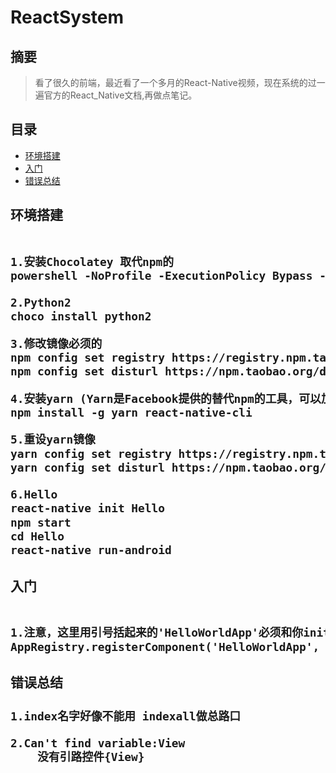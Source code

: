 # ReactSystem

## 摘要
> 看了很久的前端，最近看了一个多月的React-Native视频，现在系统的过一遍官方的React_Native文档,再做点笔记。

## 目录
* [环境搭建](#environment)
* [入门](#first)
* [错误总结](#error)




<h2 id="environment" >环境搭建<h2>

``` html

1.安装Chocolatey 取代npm的
powershell -NoProfile -ExecutionPolicy Bypass -Command "iex((new-object net.webclient).DownloadString('https://chocolatey.org/install.ps1'))" && SET PATH=%PATH%;%ALLUSERSPROFILE%\chocolatey\bin

2.Python2
choco install python2

3.修改镜像必须的
npm config set registry https://registry.npm.taobao.org --global
npm config set disturl https://npm.taobao.org/dist --global

4.安装yarn (Yarn是Facebook提供的替代npm的工具，可以加速node模块的下载。)
npm install -g yarn react-native-cli

5.重设yarn镜像
yarn config set registry https://registry.npm.taobao.org --global
yarn config set disturl https://npm.taobao.org/dist --global

6.Hello
react-native init Hello
npm start
cd Hello
react-native run-android

```

<h2 id="first" >入门<h2>

``` html

1.注意，这里用引号括起来的'HelloWorldApp'必须和你init创建的项目名一致 HelloWorldApp为主件名
AppRegistry.registerComponent('HelloWorldApp', () => HelloWorldApp);

```





<h2 id="error" >错误总结<h2>

``` html
1.index名字好像不能用 indexall做总路口

2.Can't find variable:View
	没有引路控件{View}

```